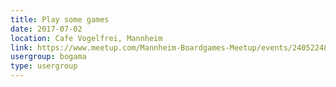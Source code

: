 ```yaml
---
title: Play some games
date: 2017-07-02
location: Cafe Vogelfrei, Mannheim
link: https://www.meetup.com/Mannheim-Boardgames-Meetup/events/240522483/
usergroup: bogama
type: usergroup
---
```

